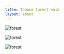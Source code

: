 ```yaml
---
title: Tahune forest walk
layout: about
---
```



![forest](http://s3.julian1.io/rx100/smaller/DSC01747.JPG)

![forest](http://s3.julian1.io/rx100/smaller/DSC01755.JPG)

![forest](http://s3.julian1.io/rx100/smaller/DSC01724.JPG)


